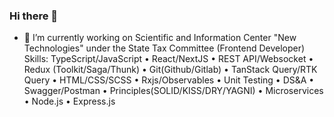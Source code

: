### Hi there 👋

- 🔭 I’m currently working on Scientific and Information Center "New Technologies" under the State Tax Committee (Frontend Developer)
Skills:  TypeScript/JavaScript • React/NextJS • REST API/Websocket •
 Redux (Toolkit/Saga/Thunk) • Git(Github/Gitlab) • TanStack Query/RTK Query •
 HTML/CSS/SCSS • Rxjs/Observables • Unit Testing • DS&A • Swagger/Postman •
 Principles(SOLID/KISS/DRY/YAGNI) • Microservices • Node.js • Express.js 
